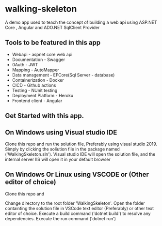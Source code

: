 # walking-skeleton
A demo app used to teach the concept of building a web api using ASP.NET Core , Angular and ADO.NET SqlClient Provider

## Tools to be featured in this app
- Webapi - aspnet core web api
- Documentation - Swagger
- 0Auth - JWT 
- Mapping - AutoMapper
- Data management - EFCore(Sql Server - database)
- Containerization - Docker
- CICD - Github actions
- Testing - NUnit testing
- Deployment Platform - Heroku
- Frontend client - Angular


## Get Started with this app.

## On Windows using Visual studio IDE

Clone this repo and run the solution file, Preferably using visual studio 2019. Simply by clicking the soliution file in the package named ('WalkingSkeleton.sln'). Visual studio IDE will open the solution file, and the internal server IIS will open it in your default browser

## On Windows Or Linux using VSCODE or (Other editor of choice)

Clone this repo and

Change directory to the root folder 'WalkingSkeleton'. Open the folder containting the solution file in VSCode text editor (Preferably) or other text editor of choice. Execute a build command ('dotnet build') to resolve any dependencies. Execute the run command ('dotnet run')
